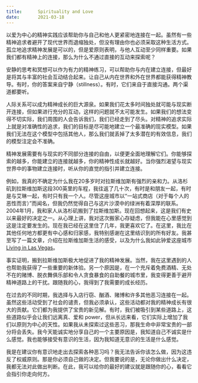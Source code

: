```yaml
---
title:      Spirituality and Love
date:       2021-03-18
---
```


以爱为中心的精神实践应该帮助你与自己和他人更紧密地连接在一起。虽然有一些精神追求者避开了现代世界而退缩独处，但没有理由你也必须采取这种生活方式。孤立地追求精神发展是可以的，但是爱原则表明，与他人互动至少同样重要。如果我们都有精神上的连接，那么为什么不通过直接的互动来探索呢？

安静的思考和冥想可以作为有力的精神练习，可以帮助你与内在建立连接，但最好是将其与丰富的社会互动结合起来。让自己从内在世界和外在世界都能获得精神教导。有时，你的答案来自宁静（stillness）。有时，它们来自于直接沟通。两个渠道都要听。

人际关系可以成为精神成长的巨大源泉。如果我们花太多时间独处就可能与现实断开连接，但如果进行充分的互动，这样的问题就不太可能发生。如果我们的想法变得不切实际，我们周围的人会告诉我们，我们已经走到了尽头。对精神的追求实际上就是对准确性的追求，我们的目标是尽可能地建立一个最准确的现实模型。如果我们无法在这个模型中包括其他人，那么我们就丢掉了太多潜在的有效信息，我们的模型注定会不准确。

精神发展需要有与现实的不同部分连接的自由，以便更全面地理解它们。你能够探索的越多，你能建立的连接就越多，你的精神性成长就越好。当你强烈渴望与现实世界中的事物建立连接时，听从你的直觉的指引并建立连接。

例如，我真的不确定为什么我在20多岁时对拉斯维加斯有强烈的亲和力。从洛杉矶到拉斯维加斯这段300英里的车程，我往返了几十次，有时是和朋友一起，有时是与艾琳一起，有时只有我一个人。尽管这座城市以“一站式商店（对于每个人的恶性而言）”而闻名，但我仍然觉得自己与这片沙漠中的绿洲有着深厚的联系。2004年1月，我和家人从洛杉矶搬到了拉斯维加斯。现在回想起来，这是我们有史以来最好的决定之一。从心理上讲，我对这次搬家心存疑虑，但我能在心里感觉到这是注定要发生的。现在我已经在这里住了几年，我更喜欢它了。在这里，我比在其他任何地方都更有中心感和归家感，我特别感谢在这里结识到的所有好友。我甚至写了一篇文章，介绍在拉斯维加斯生活的感受，以及为什么我如此钟爱这座城市 [Living in Las Vegas](https://stevepavlina.com/blog/2007/08/living-in-las-vegas/)。

事实证明，搬到拉斯维加斯极大地促进了我的精神发展。当然，我在这里遇到的人也帮助我获得了一些重要的新体验。另一个原因是，在一个充斥着免费酒精、无处不在的赌博、脱衣舞俱乐部和令人贪食暴食的自助餐的城市里，我变得更善于避开精神道路上的干扰。跟随我的心，我得到了我需要的成长经历。

在过去的不同时期，我选择与入店行窃、酗酒、赌博和许多其他恶习连接在一起。虽然这些活动受到了社会的谴责，但我必须承认，这些活动都对我的精神成长有很大的贡献。它们都为我提供了宝贵的新见解。有时，我们被吸引到某些道路上，这些道路似乎会让我们远离真、爱和 power，但从长远来看，它们实际上增加了我们以原则为中心的天性。如果我从未探索过这些恶习，那我生命中非常宝贵的一部分将会丢失。我今天能诚实地分享自己的一个主要原因是，我知道自己不诚实是什么感觉。我也能够接受有意识的生活，因为我知道无意识的生活是什么感觉。

我是在建议你有意识地走出去探索各种恶习吗？我无法告诉你该怎么做，因为这违反了权威原则。那是你必须自己做的决定。但我要说的是，无论你做出什么决定，我都无法对此做出判断。在此，我可以给你的最好的建议就是跟随你的心，看看它会指引你走向何方。
